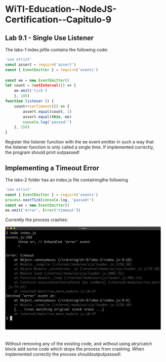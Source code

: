 # WiTI-Education--NodeJS-Certification--Capitulo-9

## Lab 9.1 - Single Use Listener
The labs-1 index.jsfile contains the following code:
```javascript
'use strict'
const assert = require('assert')
const { EventEmitter } = require('events')

const ee = new EventEmitter()
let count = 0setInterval(() => {
    ee.emit('tick')
    }, 100)
function listener () {
    count++setTimeout(() => {
        assert.equal(count, 1)
        assert.equal(this, ee)
        console.log('passed!')
    }, 250)
}
```
Register the listener function with the ee event emitter in such a way that the listener function is only called a single time. If implemented correctly, the program should print outpassed!

## Implementing a Timeout Error

The labs-2 folder has an index.js file containingthe following
 ```javascript
'use strict'
const { EventEmitter } = require('events')
process.nextTick(console.log, 'passed!')
const ee = new EventEmitter()
ee.emit('error', Error('timeout'))
```
Currently the process crashes:

<img src='./utils/Captura.png'>
<br><br><br>
Without removing any of the existing code, and without using atry/catch block add some code which stops the process from crashing. When implemented correctly the process shouldoutputpassed!.